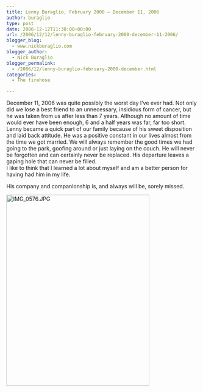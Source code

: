 ```yaml
---
title: Lenny Buraglio, February 2000 – December 11, 2006
author: buraglio
type: post
date: 2006-12-12T11:30:00+00:00
url: /2006/12/12/lenny-buraglio-february-2000-december-11-2006/
blogger_blog:
  - www.nickburaglio.com
blogger_author:
  - Nick Buraglio
blogger_permalink:
  - /2006/12/lenny-buraglio-february-2000-december.html
categories:
  - The firehose

---
```

December 11, 2006 was quite possibly the worst day I&#8217;ve ever had. Not only did we lose a best friend to an unnecessary, insidious form of cancer, but he was taken from us after less than 7 years. Although no amount of time would ever have been enough, 6 and a half years was far, far too short.  
Lenny became a quick part of our family because of his sweet disposition and laid back attitude. He was a positive constant in our lives almost from the time we got married. We will always remember the good times we had going to the park, goofing around or just laying on the couch. He will never be forgotten and can certainly never be replaced. His departure leaves a gaping hole that can never be filled.  
I like to think that I learned a lot about myself and am a better person for having had him in my life.

His company and companionship is, and always will be, sorely missed.

[<img src="http://farm5.static.flickr.com/4094/4921848494_5f4923aa99.jpg" width="375" height="500" alt="IMG_0576.JPG" />][1]

 [1]: http://www.flickr.com/photos/buraglio/4921848494/ "IMG_0576.JPG by buraglio, on Flickr"